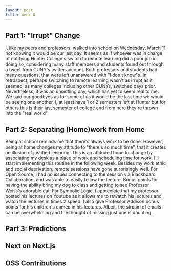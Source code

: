 ```yaml
---
layout: post
title: Week 8
---
```


Part 1: "Irrupt" Change
---
I, like my peers and professors, walked into school on Wednesday, March 11 not knowing it would be our last day. It seems as if whoever was in charge of notifying Hunter College's switch to remote learning did a poor job in doing so, considering many staff members and students found out through a tweet from CUNY's twitter account. Both professors and students had many questions, that were left unanswered with "I don't know"s. In retrospect, perhaps switching to remote learning wasn't as irrupt as it seemed, as many colleges including other CUNYs, switched days prior. Nevertheless, it was an unsettling day, which has yet to seem real to me. We said our goodbyes as for some of us it would be the last time we would be seeing one another. I, at least have 1 or 2 semesters left at Hunter but for others this is their last semester of college and from here they're thrown into the "real world". 

Part 2: Separating (Home)work from Home
---
Being at school reminds me that there's always work to be done. However, being at home changes my attitude to "there's so much time", that it creates an illusion of justified leisuring. This is an attitude I hope to change by associating my desk as a place of work and scheduling time for work. I'll start implementing this routine in the following week. Besides my work ethic and social deprivation, remote sessions have gone surprisingly well. For Open Source, I had no issues connecting to the session via Blackboard Collaboration, and was able to easily follow the lecture. Bonus points for having the ability bring my dog to class and getting to see Professor Weiss's adorable cat. For Symbolic Logic, I appreciate that my professor posted his lectures on Youtube as it allows me to rewatch his lectures and watch the lectures in times 2 speed. I also give Professor Addison bonus points for his children's cameo in his lectures. Albeit, the stream of emails can be overwhelming and the thought of missing just one is daunting.

Part 3: Predictions
---

Next on Next.js 
---

OSS Contributions
---

